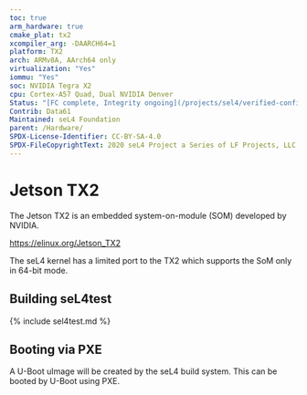 ```yaml
---
toc: true
arm_hardware: true
cmake_plat: tx2
xcompiler_arg: -DAARCH64=1
platform: TX2
arch: ARMv8A, AArch64 only
virtualization: "Yes"
iommu: "Yes"
soc: NVIDIA Tegra X2
cpu: Cortex-A57 Quad, Dual NVIDIA Denver
Status: "[FC complete, Integrity ongoing](/projects/sel4/verified-configurations.html#aarch64)"
Contrib: Data61
Maintained: seL4 Foundation
parent: /Hardware/
SPDX-License-Identifier: CC-BY-SA-4.0
SPDX-FileCopyrightText: 2020 seL4 Project a Series of LF Projects, LLC.
---
```

# Jetson TX2

The Jetson TX2 is an embedded system-on-module (SOM) developed by NVIDIA.

<https://elinux.org/Jetson_TX2>

The seL4 kernel has a limited port to the TX2 which supports the SoM
only in 64-bit mode.

## Building seL4test

{% include sel4test.md %}

## Booting via PXE

A U-Boot uImage will be created by the seL4 build system. This can be booted
by U-Boot using PXE.

